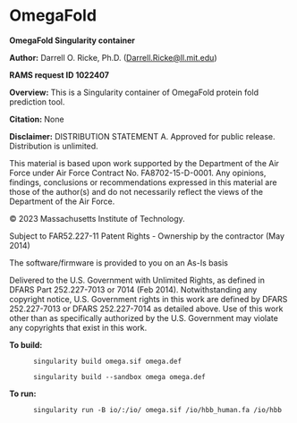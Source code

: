 # OmegaFold
**OmegaFold Singularity container**

**Author:** Darrell O. Ricke, Ph.D. (Darrell.Ricke@ll.mit.edu) 

**RAMS request ID 1022407**

**Overview:**
This is a Singularity container of OmegaFold protein fold prediction tool.

**Citation:** None

**Disclaimer:**
DISTRIBUTION STATEMENT A. Approved for public release. Distribution is unlimited.

This material is based upon work supported by the Department of the Air Force under 
Air Force Contract No. FA8702-15-D-0001. Any opinions, findings, conclusions or 
recommendations expressed in this material are those of the author(s) and do not 
necessarily reflect the views of the Department of the Air Force.

© 2023 Massachusetts Institute of Technology.

Subject to FAR52.227-11 Patent Rights - Ownership by the contractor (May 2014)

The software/firmware is provided to you on an As-Is basis

Delivered to the U.S. Government with Unlimited Rights, as defined in DFARS 
Part 252.227-7013 or 7014 (Feb 2014). Notwithstanding any copyright notice, 
U.S. Government rights in this work are defined by DFARS 252.227-7013 or 
DFARS 252.227-7014 as detailed above. Use of this work other than as specifically 
authorized by the U.S. Government may violate any copyrights that exist in this work.

**To build:** 

          singularity build omega.sif omega.def

          singularity build --sandbox omega omega.def

**To run:**

          singularity run -B io/:/io/ omega.sif /io/hbb_human.fa /io/hbb

